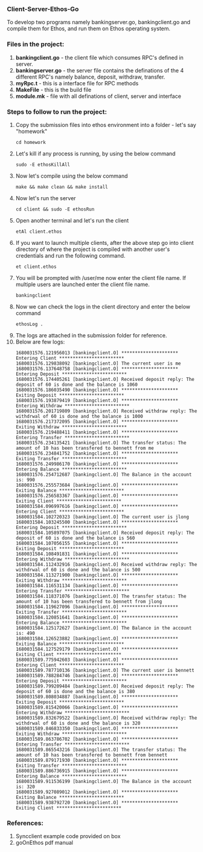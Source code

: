 <h3>Client-Server-Ethos-Go</h3>

<p>To develop two programs namely bankingserver.go, bankingclient.go and compile them for Ethos, and run them on Ethos operating system.</p>

<h3>Files in the project:</h3>
<ol>
<li><b>bankingclient.go</b> - the client file which consumes RPC's defined in server.</li>
<li><b>bankingserver.go</b> - the server file contains the definations of the 4 different RPC's namely balance, deposit, withdraw, transfer.</li>
<li><b>myRpc.t</b> - this is a interface file for RPC methods </li>
<li><b>MakeFile</b> - this is the build file</li>
<li><b>module.mk</b> - file with all definations of client, server and interface</li>
</ol>

<h3>Steps to follow to run the project:</h3>
<ol>
<li>Copy the submission files into ethos environment into a folder - let's say "homework"</li>

```
cd homework
```

<li>Let's kill if any process is running, by using the below command</li>

```
sudo -E ethosKillAll
```

<li>Now let's compile using the below command</li>

```
make && make clean && make install
```

<li>Now let's run the server</li>

```
cd client && sudo -E ethosRun
```

<li>Open another terminal and let's run the client</li>

```
etAl client.ethos
```
<li>If you want to launch multiple clients, after the above step go into client directory of where the project is compiled with another user's credentials and run the following command.</li>

```
et client.ethos
```

<li>You will be prompted with /user/me now enter the client file name. If multiple users are launched enter the client file name.</li>

```
bankingclient
```

<li>Now we can check the logs in the client directory and enter the below command</li>

```
ethosLog .
```

<li>The logs are attached in the submission folder for reference.</li>

<li>Below are few logs:</li>

```
1680031576.121956013 [bankingclient.O] ********************* Entering Client ************************
1680031576.129838092 [bankingclient.O] The current user is me
1680031576.137648758 [bankingclient.O] ********************* Entering Deposit ************************
1680031576.174405261 [bankingclient.O] Received deposit reply: The deposit of 60 is done and the balance is 1060
1680031576.186035490 [bankingclient.O] ********************* Exiting Deposit ************************
1680031576.193879419 [bankingclient.O] ********************* Entering Withdraw ************************
1680031576.201719809 [bankingclient.O] Received withdraw reply: The withdrwal of 60 is done and the balance is 1000
1680031576.217372095 [bankingclient.O] ********************* Exiting Withdraw ************************
1680031576.219488411 [bankingclient.O] ********************* Entering Transfer ************************
1680031576.234135421 [bankingclient.O] The transfer status: The amount of 10 has been transfered to bennett from me
1680031576.234841752 [bankingclient.O] ********************* Exiting Transfer ************************
1680031576.249986170 [bankingclient.O] ********************* Entering Balance ************************
1680031576.254712687 [bankingclient.O] The Balance in the account is: 990
1680031576.255573684 [bankingclient.O] ********************* Exiting Balance ************************
1680031576.256583367 [bankingclient.O] ********************* Exiting Client ************************
1680031584.096997616 [bankingclient.O] ********************* Entering Client ************************
1680031584.102720323 [bankingclient.O] The current user is jlong
1680031584.103245500 [bankingclient.O] ********************* Entering Deposit ************************
1680031584.105897075 [bankingclient.O] Received deposit reply: The deposit of 60 is done and the balance is 560
1680031584.107056155 [bankingclient.O] ********************* Exiting Deposit ************************
1680031584.108491831 [bankingclient.O] ********************* Entering Withdraw ************************
1680031584.112432916 [bankingclient.O] Received withdraw reply: The withdrwal of 60 is done and the balance is 500
1680031584.113271900 [bankingclient.O] ********************* Exiting Withdraw ************************
1680031584.116531134 [bankingclient.O] ********************* Entering Transfer ************************
1680031584.118371076 [bankingclient.O] The transfer status: The amount of 10 has been transfered to bennett from jlong
1680031584.119627096 [bankingclient.O] ********************* Exiting Transfer ************************
1680031584.120851641 [bankingclient.O] ********************* Entering Balance ************************
1680031584.125172627 [bankingclient.O] The Balance in the account is: 490
1680031584.126523882 [bankingclient.O] ********************* Exiting Balance ************************
1680031584.127529179 [bankingclient.O] ********************* Exiting Client ************************
1680031589.775942603 [bankingclient.O] ********************* Entering Client ************************
1680031589.787710136 [bankingclient.O] The current user is bennett
1680031589.788284746 [bankingclient.O] ********************* Entering Deposit ************************
1680031589.799209484 [bankingclient.O] Received deposit reply: The deposit of 60 is done and the balance is 380
1680031589.808034887 [bankingclient.O] ********************* Exiting Deposit ************************
1680031589.815420066 [bankingclient.O] ********************* Entering Withdraw ************************
1680031589.832679522 [bankingclient.O] Received withdraw reply: The withdrwal of 60 is done and the balance is 320
1680031589.846833350 [bankingclient.O] ********************* Exiting Withdraw ************************
1680031589.863786702 [bankingclient.O] ********************* Entering Transfer ************************
1680031589.865543216 [bankingclient.O] The transfer status: The amount of 10 has been transfered to bennett from bennett
1680031589.879171930 [bankingclient.O] ********************* Exiting Transfer ************************
1680031589.886736915 [bankingclient.O] ********************* Entering Balance ************************
1680031589.911536199 [bankingclient.O] The Balance in the account is: 320
1680031589.927089012 [bankingclient.O] ********************* Exiting Balance ************************
1680031589.938792720 [bankingclient.O] ********************* Exiting Client ************************
```

</ol>

<h3>References:</h3>
<ol>
<li>Syncclient example code provided on box</li>
<li>goOnEthos pdf manual</li>
</ol>
